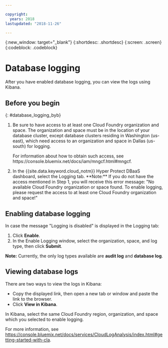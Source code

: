 ```yaml
---

copyright:
  years: 2018
lastupdated: "2018-11-26"

---
```


{:new_window: target="_blank"}
{:shortdesc: .shortdesc}
{:screen: .screen}
{:codeblock: .codeblock}


# Database logging

After you have enabled database logging, you can view the logs using Kibana.

## Before you begin
{: #database_logging_byb}

<ol>
<li>Be sure to have access to at least one Cloud Foundry organization and space. The organization and space must be in the location of your database cluster, except database clusters residing in Washington (us-east), which need access to an organization and space in Dallas (us-south) for logging. 

<p>For information about how to obtain such access, see https://console.bluemix.net/docs/iam/mngcf.html#mngcf.</p>
</li>

<li>In the {{site.data.keyword.cloud_notm}} Hyper Protect DBaaS dashboard, select the Logging tab. 
**Note:** If you do not have the access mentioned in Step 1, you will receive this error message:
"No available Cloud Foundry organization or space found. To enable logging, please request the access 
to at least one Cloud Foundry organization and space!" 
</li>
</ol>

## Enabling database logging

In case the message "Logging is disabled" is displayed in the Logging tab:

1. Click **Enable**.
2. In the Enable Logging window, select the organization, space, and log type, then click **Submit**.

**Note:** Currently, the only log types available are **audit log** and **database log**.

## Viewing database logs

There are two ways to view the logs in Kibana:

* Copy the displayed link, then open a new tab or window and paste the link to the browser.
* Click **View in Kibana**.

In Kibana, select the same Cloud Foundry region, organization, and space which you selected to enable logging.

For more information, see https://console.bluemix.net/docs/services/CloudLogAnalysis/index.html#getting-started-with-cla.
